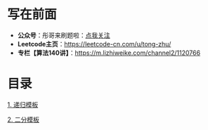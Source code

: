 # 写在前面

- **公众号**：彤哥来刷题啦：[点我关注](https://img.oicoding.cn/img/20211226095624.png)
- **Leetcode主页**：https://leetcode-cn.com/u/tong-zhu/
- **专栏【算法140讲】**：https://m.lizhiweike.com/channel2/1120766

# 目录

[1. 递归模板](001_recursion.md)

[2. 二分模板](002_binary_search.md)



